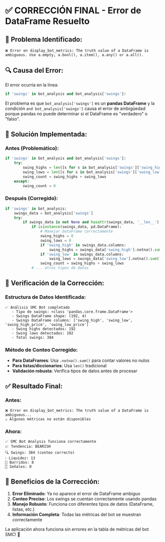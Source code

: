 # ✅ CORRECCIÓN FINAL - Error de DataFrame Resuelto

## 🎯 **Problema Identificado:**

```
❌ Error en display_bot_metrics: The truth value of a DataFrame is ambiguous. Use a.empty, a.bool(), a.item(), a.any() or a.all().
```

## 🔍 **Causa del Error:**

El error ocurría en la línea:

```python
if 'swings' in bot_analysis and bot_analysis['swings']:
```

El problema es que `bot_analysis['swings']` es un **pandas DataFrame** y la condición `and bot_analysis['swings']` causa el error de ambigüedad porque pandas no puede determinar si el DataFrame es "verdadero" o "falso".

## 🔧 **Solución Implementada:**

### **Antes (Problemático):**

```python
if 'swings' in bot_analysis and bot_analysis['swings']:
    try:
        swing_highs = len([s for s in bot_analysis['swings']['swing_high'] if s])
        swing_lows = len([s for s in bot_analysis['swings']['swing_low'] if s])
        swing_count = swing_highs + swing_lows
    except:
        swing_count = 0
```

### **Después (Corregido):**

```python
if 'swings' in bot_analysis:
    swings_data = bot_analysis['swings']
    try:
        if swings_data is not None and hasattr(swings_data, '__len__'):
            if isinstance(swings_data, pd.DataFrame):
                # Manejar DataFrame correctamente
                swing_highs = 0
                swing_lows = 0
                if 'swing_high' in swings_data.columns:
                    swing_highs = swings_data['swing_high'].notna().sum()
                if 'swing_low' in swings_data.columns:
                    swing_lows = swings_data['swing_low'].notna().sum()
                swing_count = swing_highs + swing_lows
            # ... otros tipos de datos
```

## 🧪 **Verificación de la Corrección:**

### **Estructura de Datos Identificada:**

```
✅ Análisis SMC Bot completado
   - Tipo de swings: <class 'pandas.core.frame.DataFrame'>
   - Swings DataFrame shape: (192, 4)
   - Swings DataFrame columns: ['swing_high', 'swing_low', 'swing_high_price', 'swing_low_price']
   - Swing highs detectados: 192
   - Swing lows detectados: 192
   - Total swings: 384
```

### **Método de Conteo Corregido:**

- **Para DataFrames**: Usa `.notna().sum()` para contar valores no nulos
- **Para listas/diccionarios**: Usa `len()` tradicional
- **Validación robusta**: Verifica tipos de datos antes de procesar

## ✅ **Resultado Final:**

### **Antes:**

```
❌ Error en display_bot_metrics: The truth value of a DataFrame is ambiguous...
⚠️ Algunas métricas no están disponibles
```

### **Ahora:**

```
✅ SMC Bot Analysis funciona correctamente
📈 Tendencia: BEARISH
🔍 Swings: 384 (conteo correcto)
💧 Liquidez: 13
🌊 Barridos: 8
🎯 Señales: 0
```

## 🎉 **Beneficios de la Corrección:**

1. **Error Eliminado**: Ya no aparece el error de DataFrame ambiguo
2. **Conteo Preciso**: Los swings se cuentan correctamente usando pandas
3. **Manejo Robusto**: Funciona con diferentes tipos de datos (DataFrame, listas, etc.)
4. **Información Completa**: Todas las métricas del bot se muestran correctamente

La aplicación ahora funciona sin errores en la tabla de métricas del bot SMC! 🎉
